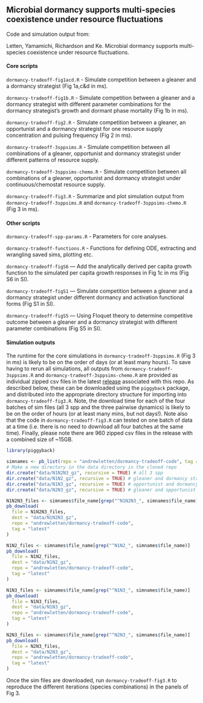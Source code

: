 
<!-- README.md is generated from README.Rmd. Please edit that file -->

## Microbial dormancy supports multi-species coexistence under resource fluctuations

Code and simulation output from:

Letten, Yamamichi, Richardson and Ke. Microbial dormancy supports
multi-species coexistence under resource fluctuations.

#### Core scripts

`dormancy-tradeoff-fig1acd.R` - Simulate competition between a gleaner
and a dormancy strategist (Fig 1a,c&d in ms).

`dormancy-tradeoff-fig1b.R` - Simulate competition between a gleaner and
a dormancy strategist with different parameter combinations for the
dormancy strategist’s growth and dormant phase mortality (Fig 1b in ms).

`dormancy-tradeoff-fig2.R` - Simulate competition between a gleaner, an
opportunist and a dormancy strategist for one resource supply
concentration and pulsing frequency (Fig 2 in ms).

`dormancy-tradeoff-3sppsims.R` - Simulate competition between all
combinations of a gleaner, opportunist and dormancy strategist under
different patterns of resource supply.

`dormancy-tradeoff-3sppsims-chemo.R` - Simulate competition between all
combinations of a gleaner, opportunist and dormancy strategist under
continuous/chemostat resource supply.

`dormancy-tradeoff-fig3.R` - Summarize and plot simulation output from
`dormancy-tradeoff-3sppsims.R` and `dormancy-tradeoff-3sppsims-chemo.R`
(Fig 3 in ms).

#### Other scripts

`dormancy-tradeoff-spp-params.R` - Parameters for core analyses.

`dormancy-tradeoff-functions.R` - Functions for defining ODE, extracting
and wrangling saved sims, plotting etc.

`dormancy-tradeoff-figS6` — Add the analytically derived per capita
growth function to the simulated per capita growth responses in Fig 1c
in ms (Fig S6 in SI).

`dormancy-tradeoff-figS1` — Simulate competition between a gleaner and a
dormancy strategist under different dormancy and activation functional
forms (Fig S1 in SI).

`dormancy-tradeoff-figS5` — Using Floquet theory to determine
competitive outcome between a gleaner and a dormancy strategist with
different parameter combinations (Fig S5 in SI).

#### Simulation outputs

The runtime for the core simulations in `dormancy-tradeoff-3sppsims.R`
(Fig 3 in ms) is likely to be on the order of days (or at least many
hours). To save having to rerun all simulations, all outputs from
`dormancy-tradeoff-3sppsims.R` and `dormancy-tradeoff-3sppsims-chemo.R`
are provided as individual zipped csv files in the latest
[release](https://github.com/andrewletten/dormancy-tradeoff-code/releases/tag/latest)
associated with this repo. As described below, these can be downloaded
using the `piggyback` package, and distributed into the appropriate
directory structure for importing into `dormancy-tradeoff-fig3.R`. Note,
the download time for each of the four batches of sim files (all 3 spp
and the three pairwise dynamics) is likely to be on the order of hours
(or at least many mins, but not days!). Note also that the code in
`dormancy-tradeoff-fig3.R` can tested on one batch of data at a time
(i.e. there is no need to download all four batches at the same time).
Finally, please note there are 960 zipped csv files in the release with
a combined size of ~15GB.

``` r
library(piggyback)

simnames <- pb_list(repo = "andrewletten/dormancy-tradeoff-code", tag = "latest")
# Make a new directory in the data directory in the cloned repo
dir.create("data/N1N2N3_gz", recursive = TRUE) # all 3 spp
dir.create("data/N1N2_gz", recursive = TRUE) # gleaner and dormancy strategist
dir.create("data/N1N3_gz", recursive = TRUE) # opportunist and dormancy strategist
dir.create("data/N2N3_gz", recursive = TRUE) # gleaner and opportunist

N1N2N3_files <- simnames$file_name[grep("^N1N2N3_", simnames$file_name)]
pb_download(
  file = N1N2N3_files,
  dest = "data/N1N2N3_gz",
  repo = "andrewletten/dormancy-tradeoff-code",
  tag = "latest"
)

N1N2_files <- simnames$file_name[grep("^N1N2_", simnames$file_name)]
pb_download(
  file = N1N2_files,
  dest = "data/N1N2_gz",
  repo = "andrewletten/dormancy-tradeoff-code",
  tag = "latest"
)

N1N3_files <- simnames$file_name[grep("^N1N3_", simnames$file_name)]
pb_download(
  file = N1N3_files,
  dest = "data/N1N3_gz",
  repo = "andrewletten/dormancy-tradeoff-code",
  tag = "latest"
)

N2N3_files <- simnames$file_name[grep("^N2N3_", simnames$file_name)]
pb_download(
  file = N2N3_files,
  dest = "data/N2N3_gz",
  repo = "andrewletten/dormancy-tradeoff-code",
  tag = "latest"
)
```

Once the sim files are downloaded, run `dormancy-tradeoff-fig3.R` to
reproduce the different iterations (species combinations) in the panels
of Fig 3.
